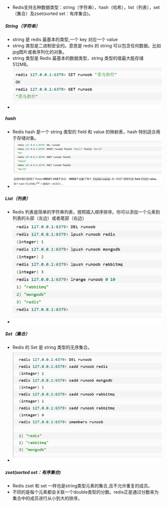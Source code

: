- Redis支持五种数据类型：string（字符串），hash（哈希），list（列表），set（集合）及zset(sorted set：有序集合)。
##### String（字符串）
- string 是 redis 最基本的类型,一个 key 对应一个 value
- string 类型是二进制安全的。意思是 redis 的 string 可以包含任何数据。比如jpg图片或者序列化的对象。
- string 类型是 Redis 最基本的数据类型，string 类型的值最大能存储 512MB。
- ![](attachments/Pasted%20image%2020230101215540.png)
##### hash
- Redis hash 是一个 string 类型的 field 和 value 的映射表，hash 特别适合用于存储对象。
- ![](attachments/Pasted%20image%2020230101215616.png)
##### List（列表）
- Redis 列表是简单的字符串列表，按照插入顺序排序。你可以添加一个元素到列表的头部（左边）或者尾部（右边）
- ![](attachments/Pasted%20image%2020230101215642.png)
##### Set（集合）
- Redis 的 Set 是 string 类型的无序集合。
- ![](attachments/Pasted%20image%2020230101215720.png)
##### zset(sorted set：有序集合)
- Redis zset 和 set 一样也是string类型元素的集合,且不允许重复的成员。
- 不同的是每个元素都会关联一个double类型的分数。redis正是通过分数来为集合中的成员进行从小到大的排序。
